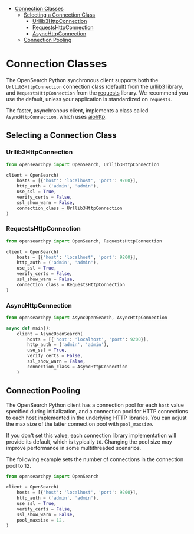 - [Connection Classes](#connection-classes)
  - [Selecting a Connection Class](#selecting-a-connection-class)
    - [Urllib3HttpConnection](#urllib3httpconnection)
    - [RequestsHttpConnection](#requestshttpconnection)
    - [AsyncHttpConnection](#asynchttpconnection)
  - [Connection Pooling](#connection-pooling)

# Connection Classes

The OpenSearch Python synchronous client supports both the `Urllib3HttpConnection` connection class (default) from the [urllib3](https://pypi.org/project/urllib3/) library, and `RequestsHttpConnection` from the [requests](https://pypi.org/project/requests/) library. We recommend you use the default, unless your application is standardized on `requests`.

The faster, asynchronous client, implements a class called `AsyncHttpConnection`, which uses [aiohttp](https://pypi.org/project/aiohttp/).

## Selecting a Connection Class

### Urllib3HttpConnection

```python
from opensearchpy import OpenSearch, Urllib3HttpConnection

client = OpenSearch(
    hosts = [{'host': 'localhost', 'port': 9200}],
    http_auth = ('admin', 'admin'),
    use_ssl = True,
    verify_certs = False,
    ssl_show_warn = False,
    connection_class = Urllib3HttpConnection
)
```

### RequestsHttpConnection

```python
from opensearchpy import OpenSearch, RequestsHttpConnection

client = OpenSearch(
    hosts = [{'host': 'localhost', 'port': 9200}],
    http_auth = ('admin', 'admin'),
    use_ssl = True,
    verify_certs = False,
    ssl_show_warn = False,
    connection_class = RequestsHttpConnection
)
```

### AsyncHttpConnection

```python
from opensearchpy import AsyncOpenSearch, AsyncHttpConnection

async def main():
    client = AsyncOpenSearch(
        hosts = [{'host': 'localhost', 'port': 9200}],
        http_auth = ('admin', 'admin'),
        use_ssl = True,
        verify_certs = False,
        ssl_show_warn = False,
        connection_class = AsyncHttpConnection
    )
```

## Connection Pooling

The OpenSearch Python client has a connection pool for each `host` value specified during initialization, and a connection pool for HTTP connections to each host implemented in the underlying HTTP libraries. You can adjust the max size of the latter connection pool with `pool_maxsize`. 

If you don't set this value, each connection library implementation will provide its default, which is typically `10`. Changing the pool size may improve performance in some multithreaded scenarios.

The following example sets the number of connections in the connection pool to 12.

```python
from opensearchpy import OpenSearch

client = OpenSearch(
    hosts = [{'host': 'localhost', 'port': 9200}],
    http_auth = ('admin', 'admin'),
    use_ssl = True,
    verify_certs = False,
    ssl_show_warn = False,
    pool_maxsize = 12,
)
```